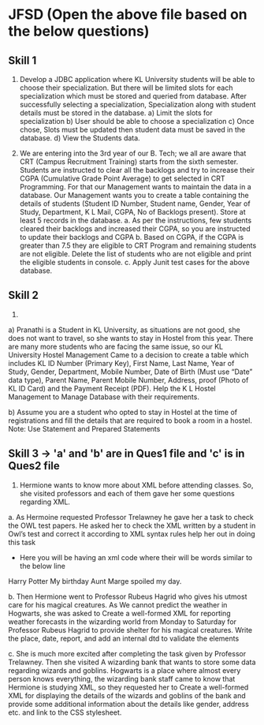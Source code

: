 # JFSD (Open the above file based on the below questions)

  Skill 1
  ----------
  
  1. Develop a JDBC application where KL University students will be able to choose their specialization. But there will be limited slots for each specialization which must    be stored and queried from database. After successfully selecting a specialization, Specialization along with student details must be stored in the database.
  a) Limit the slots for specialization
  b) User should be able to choose a specialization
  c) Once chose, Slots must be updated then student data must be saved in the database.
  d) View the Students data.
  
  
  2. We are entering into the 3rd year of our B. Tech; we all are aware that CRT (Campus Recruitment Training) starts from the sixth semester. Students are instructed to clear all the backlogs and try to increase their CGPA (Cumulative Grade Point Average) to get selected in CRT Programming. For that our Management wants to maintain the data in a database. Our Management wants you to create a table containing the details of students (Student ID Number, Student name, Gender, Year of Study, Department, K L Mail, CGPA, No of Backlogs present). Store at least 5 records in the database.
  a. As per the instructions, few students cleared their backlogs and increased their CGPA, so you are instructed to update their backlogs and CGPA
  b. Based on CGPA, if the CGPA is greater than 7.5 they are eligible to CRT Program and remaining students are not eligible. Delete the list of students who are not eligible and print the eligible students in console.
  c. Apply Junit test cases for the above database.
  
  
  Skill 2
  ----------
  
  1.
  a) Pranathi is a Student in KL University, as situations are not good, she does not want to travel, so she wants to stay in Hostel from this year. There are many more students who are facing the same issue, so our KL University Hostel Management Came to a decision to create a table which includes KL ID Number (Primary Key), First Name, Last Name, Year of Study, Gender, Department, Mobile Number, Date of Birth (Must use “Date” data type), Parent Name, Parent Mobile Number, Address, proof (Photo of KL ID Card) and the Payment Receipt (PDF). Help the K L Hostel Management to Manage Database with their requirements.
  
  b) Assume you are a student who opted to stay in Hostel at the time of registrations and fill the details that are required to book a room in a hostel.
Note: Use Statement and Prepared Statements



  Skill 3 -> 'a' and 'b' are in Ques1 file and 'c' is in Ques2 file
  --------------------------------------------------------------------
  
  
  1. Hermione wants to know more about XML before attending classes. So, she visited professors and each of them gave her some questions regarding XML.


  a. As Hermoine requested Professor Trelawney he gave her a task to check the OWL test papers. He asked her to check the XML written by a student in Owl’s test and correct it according to XML syntax rules help her out in doing this task
  * Here you will be having an xml code where their will be words similar to the below line
  <p>
  <?xml version="1.0" encoding="UTF-8">
  <Diary>
  <Monday>
  <Monday date=”31 “July”” year=1994/>
  <name>Harry Potter</name>
  <Heading>My birthday</heading>
  <body>Aunt Marge spoiled my day. <body><! --My-- notes -->
  </Diary>
  </Monday>
  </p>

  b. Then Hermione went to Professor Rubeus Hagrid who gives his utmost care for his magical creatures. As We cannot predict the weather in Hogwarts, she was asked to Create a well-formed XML for reporting weather forecasts in the wizarding world from Monday to Saturday for Professor Rubeus Hagrid to provide shelter for his magical creatures. Write the place, date, report, and add an internal dtd to validate the elements

  c. She is much more excited after completing the task given by Professor Trelawney. Then she visited A wizarding bank that wants to store some data regarding wizards and goblins. Hogwarts is a place where almost every person knows everything, the wizarding bank staff came to know that Hermione is studying XML, so they requested her to Create a well-formed XML for displaying the details of the wizards and goblins of the bank and provide some additional information about the details like gender, address etc. and link to the CSS stylesheet.

